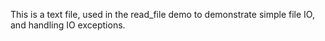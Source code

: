This is a text file, used in the read_file demo to demonstrate simple file IO, and handling IO exceptions.